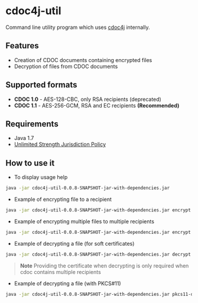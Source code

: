 # cdoc4j-util
Command line utility program which uses [cdoc4j](https://github.com/open-eid/cdoc4j) internally.

## Features
* Creation of CDOC documents containing encrypted files
* Decryption of files from CDOC documents

## Supported formats
* **CDOC 1.0** - AES-128-CBC, only RSA recipients (deprecated)
* **CDOC 1.1** - AES-256-GCM, RSA and EC recipients **(Recommended)**

## Requirements
* Java 1.7 
* [Unlimited Strength Jurisdiction Policy](https://github.com/open-eid/cdoc4j/wiki/Enabling-Unlimited-Strength-Jurisdiction-Policy)

## How to use it

* To display usage help
```bash
java -jar cdoc4j-util-0.0.8-SNAPSHOT-jar-with-dependencies.jar
```

* Example of encrypting file to a recipient
```bash
java -jar cdoc4j-util-0.0.8-SNAPSHOT-jar-with-dependencies.jar encrypt -f path/to/desired/file/to/be/encrypted -r path/to/recipent/certificate -o /path/to/output/directory
```

* Example of encrypting multiple files to multiple recipients
```bash
java -jar cdoc4j-util-0.0.8-SNAPSHOT-jar-with-dependencies.jar encrypt -f path/to/file path/to/another/file -r path/to/recipent/certificate path/to/another/recipent/certificate -o /path/to/output/directory
```

* Example of decrypting a file (for soft certificates)
```bash
java -jar cdoc4j-util-0.0.8-SNAPSHOT-jar-with-dependencies.jar decrypt -c /path/to/certificate -k /path/to/private/key -r path/to/recipent/certificate -f path/to/cdoc -o /path/to/output/directory/of/decrypted/file
```

>**Note** Providing the certificate when decrypting is only required when cdoc contains multiple recipients

* Example of decrypting a file (with PKCS#11)
```bash
java -jar cdoc4j-util-0.0.8-SNAPSHOT-jar-with-dependencies.jar pkcs11-decrypt -d /path/to/pkcs11/driver -f /path/to/cdoc -p [pin number] -s [slot] -o /path/to/output/directory/of/decrypted/file
```
